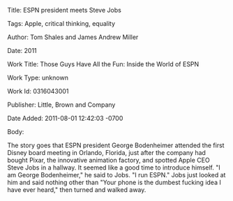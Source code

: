 Title:  ESPN president meets Steve Jobs

Tags:   Apple, critical thinking, equality

Author: Tom Shales and James Andrew Miller

Date:   2011

Work Title: Those Guys Have All the Fun: Inside the World of ESPN

Work Type: unknown

Work Id: 0316043001

Publisher: Little, Brown and Company

Date Added: 2011-08-01 12:42:03 -0700

Body: 

The story goes that ESPN president George Bodenheimer attended the first Disney board meeting in Orlando, Florida, just after the company had bought Pixar, the innovative animation factory, and spotted Apple CEO Steve Jobs in a hallway. It seemed like a good time to introduce himself. "I am George Bodenheimer," he said to Jobs. "I run ESPN." Jobs just looked at him and said nothing other than "Your phone is the dumbest fucking idea I have ever heard," then turned and walked away.

